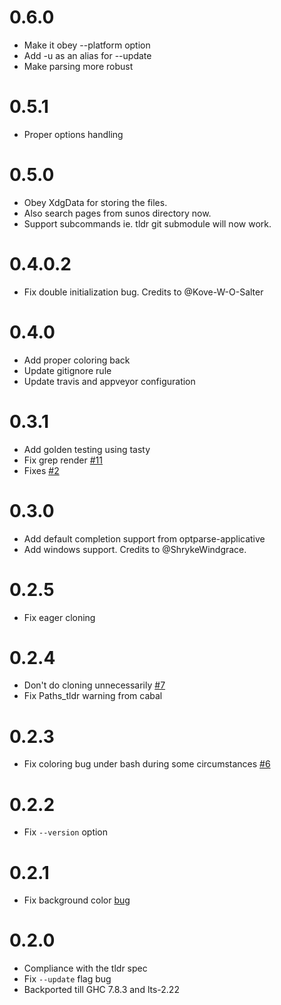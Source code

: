 # 0.6.0

* Make it obey --platform option
* Add -u as an alias for --update
* Make parsing more robust

# 0.5.1

* Proper options handling

# 0.5.0

* Obey XdgData for storing the files.
* Also search pages from sunos directory now.
* Support subcommands ie. tldr git submodule will now work.

# 0.4.0.2

* Fix double initialization bug. Credits to @Kove-W-O-Salter

# 0.4.0

* Add proper coloring back
* Update gitignore rule
* Update travis and appveyor configuration

# 0.3.1

* Add golden testing using tasty
* Fix grep render [#11](https://github.com/psibi/tldr-hs/issues/11)
* Fixes [#2](https://github.com/psibi/tldr-hs/issues/2)

# 0.3.0

* Add default completion support from optparse-applicative
* Add windows support. Credits to @ShrykeWindgrace.

# 0.2.5

* Fix eager cloning

# 0.2.4

* Don't do cloning unnecessarily [#7](https://github.com/psibi/tldr-hs/issues/7)
* Fix Paths_tldr warning from cabal

# 0.2.3

* Fix coloring bug under bash during some circumstances [#6](https://github.com/psibi/tldr-hs/pull/6/files)

# 0.2.2

* Fix `--version` option

# 0.2.1

* Fix background color [bug](https://github.com/psibi/tldr-hs/pull/3)

# 0.2.0

* Compliance with the tldr spec
* Fix `--update` flag bug
* Backported till GHC 7.8.3 and lts-2.22

